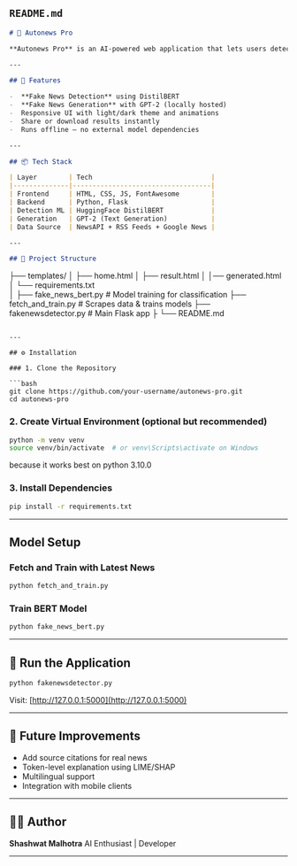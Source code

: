 
##  `README.md`

```md
# 📰 Autonews Pro

**Autonews Pro** is an AI-powered web application that lets users detect fake news and also generate convincing fake news based on custom prompts. Built with a Flask backend, DistilBERT for classification, and GPT-2 for generation, the project features a modern glassmorphic UI with light/dark themes.

---

## 🚀 Features

-  **Fake News Detection** using DistilBERT
-  **Fake News Generation** with GPT-2 (locally hosted)
-  Responsive UI with light/dark theme and animations
-  Share or download results instantly
-  Runs offline — no external model dependencies

---

## 📦 Tech Stack

| Layer        | Tech                              |
|--------------|-----------------------------------|
| Frontend     | HTML, CSS, JS, FontAwesome        |
| Backend      | Python, Flask                     |
| Detection ML | HuggingFace DistilBERT            |
| Generation   | GPT-2 (Text Generation)           |
| Data Source  | NewsAPI + RSS Feeds + Google News |

---

## 📁 Project Structure

```

├── templates/
│   ├── home.html
│   ├── result.html
│   │── generated.html
│   └── requirements.txt  
│
├── fake\_news\_bert.py   # Model training for classification
├── fetch\_and\_train.py  # Scrapes data & trains models
├── fakenewsdetector.py # Main Flask app
├
└── README.md

````

---

## ⚙️ Installation

### 1. Clone the Repository

```bash
git clone https://github.com/your-username/autonews-pro.git
cd autonews-pro
````

### 2. Create Virtual Environment (optional but recommended)

```bash
python -m venv venv
source venv/bin/activate  # or venv\Scripts\activate on Windows

```
because it works best on python 3.10.0

### 3. Install Dependencies

```bash
pip install -r requirements.txt
```

---

##  Model Setup

### Fetch and Train with Latest News

```bash
python fetch_and_train.py
```
### Train BERT Model

```bash
python fake_news_bert.py
```
---

## 🔁 Run the Application

```bash
python fakenewsdetector.py
```

Visit: [http://127.0.0.1:5000](http://127.0.0.1:5000)

---


## 📌 Future Improvements

* Add source citations for real news
* Token-level explanation using LIME/SHAP
* Multilingual support
* Integration with mobile clients

---

## 👨‍💻 Author

**Shashwat Malhotra**
AI Enthusiast | Developer 

---
